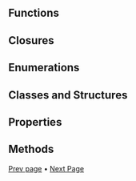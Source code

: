 ## Functions

## Closures

## Enumerations

## Classes and Structures

## Properties

## Methods


[Prev page](Swift_1.md) • [Next Page](Swift_3.md)
